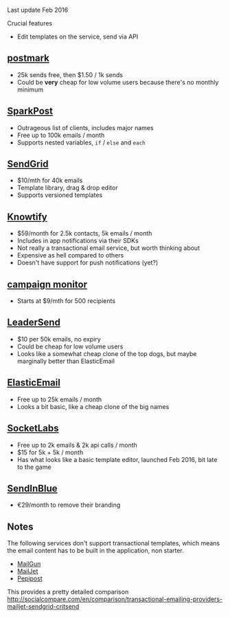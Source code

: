 Last update Feb 2016

Crucial features

* Edit templates on the service, send via API

## [postmark](https://postmarkapp.com/)

* 25k sends free, then $1.50 / 1k sends
* Could be **very** cheap for low volume users because there's no monthly minimum

## [SparkPost](https://www.sparkpost.com/)

* Outrageous list of clients, includes major names
* Free up to 100k emails / month
* Supports nested variables, `if` / `else` and `each`

## [SendGrid](https://sendgrid.com/)

* $10/mth for 40k emails
* Template library, drag & drop editor
* Supports versioned templates

## [Knowtify](http://www.knowtify.io/)

* $59/month for 2.5k contacts, 5k emails / month
* Includes in app notifications via their SDKs
* Not really a transactional email service, but worth thinking about
* Expensive as hell compared to others
* Doesn't have support for push notifications (yet?)

## [campaign monitor](https://www.campaignmonitor.com/)

* Starts at $9/mth for 500 recipients

## [LeaderSend](http://www.leadersend.com/)

* $10 per 50k emails, no expiry
* Could be cheap for low volume users
* Looks like a somewhat cheap clone of the top dogs, but maybe marginally better than ElasticEmail

## [ElasticEmail](https://elasticemail.com/)

* Free up to 25k emails / month
* Looks a bit basic, like a cheap clone of the big names

## [SocketLabs](http://www.socketlabs.com/)

* Free up to 2k emails & 2k api calls / month
* $15 for 5k + 5k / month
* Has what looks like a basic template editor, launched Feb 2016, bit late to the game

## [SendInBlue](https://www.sendinblue.com/)

* €29/month to remove their branding

## Notes

The following services don't support transactional templates, which means the email content has to be built in the application, non starter.
* [MailGun](http://www.mailgun.com/)
* [MailJet](https://www.mailjet.com/)
* [Pepipost](http://www.pepipost.com/)

This provides a pretty detailed comparison http://socialcompare.com/en/comparison/transactional-emailing-providers-mailjet-sendgrid-critsend
